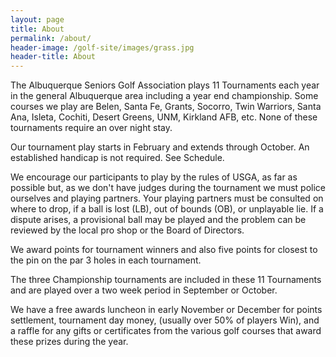 ```yaml
---
layout: page
title: About
permalink: /about/
header-image: /golf-site/images/grass.jpg
header-title: About
---
```

The Albuquerque Seniors Golf Association plays 11 Tournaments each year in the general Albuquerque area including a year end championship. Some courses we play are Belen, Santa Fe, Grants, Socorro, Twin Warriors, Santa Ana, Isleta, Cochiti, Desert Greens, UNM, Kirkland AFB, etc. None of these tournaments require an over night stay.

Our tournament play starts in February and extends through October. An established handicap is not required. See Schedule.

We encourage our participants to play by the rules of USGA, as far as possible but, as we don't have judges during the tournament we must police ourselves and playing partners. Your playing partners must be consulted on where to drop, if a ball is lost (LB), out of bounds (OB), or unplayable lie. If a dispute arises, a provisional ball may be played and the problem can be reviewed by the local pro shop or the Board of Directors.

We award points for tournament winners and also five points for closest to the pin on the par 3 holes in each tournament.

The three Championship tournaments are included in these 11 Tournaments and are played over a two week period in September or October.

We have a free awards luncheon in early November or December for points settlement, tournament day money, (usually over 50% of players Win), and a raffle for any gifts or certificates from the various golf courses that award these prizes during the year.
<br/>
<br/>
